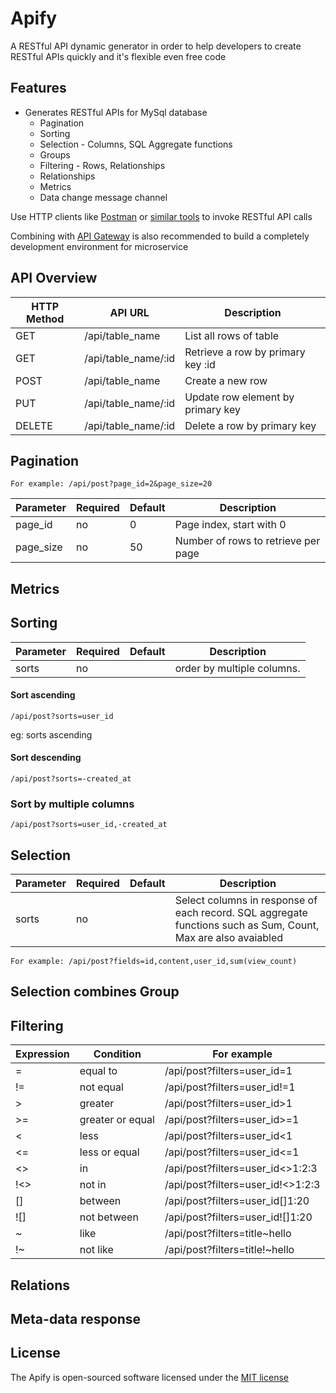 # Apify

A RESTful API dynamic generator in order to help developers to create RESTful APIs quickly and it's flexible even free code

## Features

* Generates RESTful APIs for MySql database
  * Pagination 
  * Sorting
  * Selection - Columns, SQL Aggregate functions
  * Groups
  * Filtering - Rows, Relationships
  * Relationships
  * Metrics
  * Data change message channel

Use HTTP clients like [Postman](https://www.getpostman.com/) or [similar tools](https://chrome.google.com/webstore/search/http%20client?_category=apps) to invoke RESTful API calls

Combining with [API Gateway](https://github.com/megaads-vn/api-gateway) is also recommended to build a completely development environment for microservice

## API Overview

| HTTP Method | API URL                          | Description                                            |
|-------------|----------------------------------|--------------------------------------------------------- 
| GET         | /api/table_name                  | List all rows of table                                 | 
| GET         | /api/table_name/:id              | Retrieve a row by primary key :id                      |
| POST        | /api/table_name                  | Create a new row                                       |
| PUT         | /api/table_name/:id              | Update row element by primary key                      |
| DELETE      | /api/table_name/:id              | Delete a row by primary key                            |

## Pagination

```
For example: /api/post?page_id=2&page_size=20
```

| Parameter   | Required    | Default    | Description                                                      |
|-------------|-------------|------------|------------------------------------------------------------------|
| page_id     | no          | 0          | Page index, start with 0
| page_size   | no          | 50         | Number of rows to retrieve per page

## Metrics

## Sorting

| Parameter   | Required    | Default    | Description                                                      |
|-------------|-------------|------------|------------------------------------------------------------------|
| sorts       | no          |            | order by multiple columns. 


#### Sort ascending

```
/api/post?sorts=user_id
```
eg: sorts ascending

#### Sort descending

```
/api/post?sorts=-created_at
```

### Sort by multiple columns

```
/api/post?sorts=user_id,-created_at
```

## Selection

| Parameter   | Required    | Default    | Description                                                      |
|-------------|-------------|------------|------------------------------------------------------------------|
| sorts       | no          |            | Select columns in response of each record. SQL aggregate functions such as Sum, Count, Max are also avaiabled


```
For example: /api/post?fields=id,content,user_id,sum(view_count)
```

## Selection combines Group

## Filtering


| Expression   | Condition          |  For example                                         
|--------------|--------------------|----------------------------------
| =            |  equal to          | /api/post?filters=user_id=1
| !=           |  not equal         | /api/post?filters=user_id!=1
| >            |  greater           | /api/post?filters=user_id>1
| >=           |  greater or equal  | /api/post?filters=user_id>=1
| <            |  less              | /api/post?filters=user_id<1
| <=           |  less or equal     | /api/post?filters=user_id<=1
| <>           |  in                | /api/post?filters=user_id<>1:2:3
| !<>          |  not in            | /api/post?filters=user_id!<>1:2:3
| []           |  between           | /api/post?filters=user_id[]1:20
| ![]          |  not between       | /api/post?filters=user_id![]1:20
| ~            |  like              | /api/post?filters=title~hello
| !~           |  not like          | /api/post?filters=title!~hello


## Relations

## Meta-data response

## License

The Apify is open-sourced software licensed under the [MIT license](http://opensource.org/licenses/MIT)
